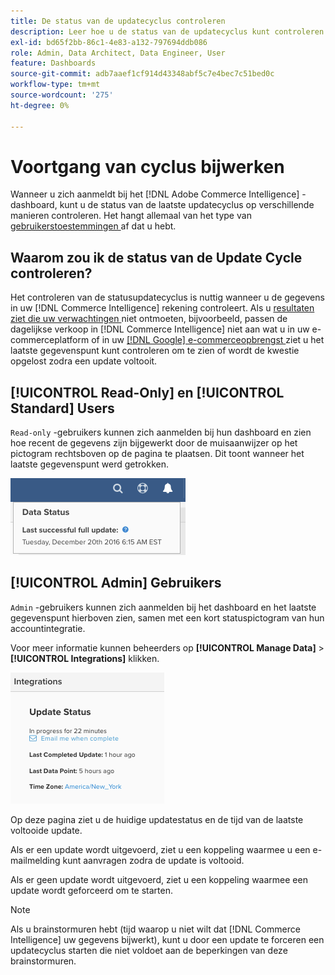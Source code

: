 ```yaml
---
title: De status van de updatecyclus controleren
description: Leer hoe u de status van de updatecyclus kunt controleren.
exl-id: bd65f2bb-86c1-4e83-a132-797694ddb086
role: Admin, Data Architect, Data Engineer, User
feature: Dashboards
source-git-commit: adb7aaef1cf914d43348abf5c7e4bec7c51bed0c
workflow-type: tm+mt
source-wordcount: '275'
ht-degree: 0%

---
```


# Voortgang van cyclus bijwerken

Wanneer u zich aanmeldt bij het [!DNL Adobe Commerce Intelligence] -dashboard, kunt u de status van de laatste updatecyclus op verschillende manieren controleren. Het hangt allemaal van het type van [ gebruikerstoestemmingen ](../administrator/user-management/user-management.md) af dat u hebt.

## Waarom zou ik de status van de Update Cycle controleren?

Het controleren van de statusupdatecyclus is nuttig wanneer u de gegevens in uw [!DNL Commerce Intelligence] rekening controleert. Als u [ resultaten ziet die uw verwachtingen ](../data-analyst/data-warehouse-mgr/data-and-updates-faq.md) niet ontmoeten, bijvoorbeeld, passen de dagelijkse verkoop in [!DNL Commerce Intelligence] niet aan wat u in uw e-commerceplatform of in uw [[!DNL Google]  e-commerceopbrengst ](https://experienceleague.adobe.com/docs/commerce-knowledge-base/kb/troubleshooting/miscellaneous/diagnosing-google-ecommerce-revenue-discrepancies.html) ziet u het laatste gegevenspunt kunt controleren om te zien of wordt de kwestie opgelost zodra een update voltooit.

## [!UICONTROL Read-Only] en [!UICONTROL Standard] Users

`Read-only` -gebruikers kunnen zich aanmelden bij hun dashboard en zien hoe recent de gegevens zijn bijgewerkt door de muisaanwijzer op het pictogram rechtsboven op de pagina te plaatsen. Dit toont wanneer het laatste gegevenspunt werd getrokken.

![](../../mbi/assets/last-success-data.png)

## [!UICONTROL Admin] Gebruikers

`Admin` -gebruikers kunnen zich aanmelden bij het dashboard en het laatste gegevenspunt hierboven zien, samen met een kort statuspictogram van hun accountintegratie.

Voor meer informatie kunnen beheerders op **[!UICONTROL Manage Data]** > **[!UICONTROL Integrations]** klikken.

![](../../mbi/assets/detail-manage-data-integrations.png)

Op deze pagina ziet u de huidige updatestatus en de tijd van de laatste voltooide update.

Als er een update wordt uitgevoerd, ziet u een koppeling waarmee u een e-mailmelding kunt aanvragen zodra de update is voltooid.

Als er geen update wordt uitgevoerd, ziet u een koppeling waarmee een update wordt geforceerd om te starten.

>[!NOTE]
>
>Als u brainstormuren hebt (tijd waarop u niet wilt dat [!DNL Commerce Intelligence] uw gegevens bijwerkt), kunt u door een update te forceren een updatecyclus starten die niet voldoet aan de beperkingen van deze brainstormuren.
